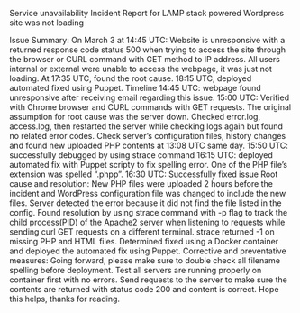 Service unavailability Incident Report for LAMP stack powered Wordpress site was not loading

Issue Summary: On March 3 at 14:45 UTC: Website is unresponsive with a returned response code status 500 when trying to access the site through the browser or CURL command with GET method to IP address. All users internal or external were unable to access the webpage, it was just not loading. At 17:35 UTC, found the root cause. 18:15 UTC, deployed automated fixed using Puppet.
Timeline 14:45 UTC: webpage found unresponsive after receiving email regarding this issue. 15:00 UTC: Verified with Chrome browser and CURL commands with GET requests. The original assumption for root cause was the server down. Checked error.log, access.log, then restarted the server while checking logs again but found no related error codes. Check server’s configuration files, history changes and found new uploaded PHP contents at 13:08 UTC same day. 15:50 UTC: successfully debugged by using strace command 16:15 UTC: deployed automated fix with Puppet scripty to fix spelling error. One of the PHP file’s extension was spelled “.phpp”. 16:30 UTC: Successfully fixed issue
Root cause and resolution: New PHP files were uploaded 2 hours before the incident and WordPress configuration file was changed to include the new files. Server detected the error because it did not find the file listed in the config. Found resolution by using strace command with -p flag to track the child process(PID) of the Apache2 server when listening to requests while sending curl GET requests on a different terminal. strace returned -1 on missing PHP and HTML files. Determined fixed using a Docker container and deployed the automated fix using Puppet.
Corrective and preventative measures: Going forward, please make sure to double check all filename spelling before deployment. Test all servers are running properly on container first with no errors. Send requests to the server to make sure the contents are returned with status code 200 and content is correct. Hope this helps, thanks for reading.
